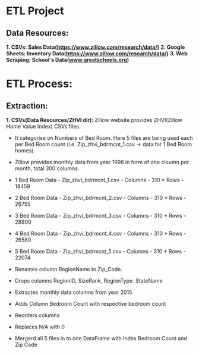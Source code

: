 # ETL Project

## Data Resources:

**1. CSVs: Sales Data(https://www.zillow.com/research/data/)**
**2. Google Sheets: Inventory Data(https://www.zillow.com/research/data/)**
**3. Web Scraping: School's Data(www.greatschools.org)**

# ETL Process:

## Extraction:

**1. CSVs(Data Resources/ZHVI dir):** Zillow website provides ZHVI(Zillow Home Value Index) CSVs files. 
- It categorise on Numbers of Bed Room. Here 5 files are being used each per Bed Room count (i.e. Zip_zhvi_bdrmcnt_1.csv -> data for 1 Bed Room homes). 
- Zillow provides monthly data from year 1996 in form of one cloumn per month, total 300 columns.

- 1 Bed Room Data - Zip_zhvi_bdrmcnt_1.csv - Columns - 310 * Rows - 18459
- 2 Bed Room Data - Zip_zhvi_bdrmcnt_2.csv - Columns - 310 * Rows - 26755
- 3 Bed Room Data - Zip_zhvi_bdrmcnt_3.csv - Columns - 310 * Rows - 28800
- 4 Bed Room Data - Zip_zhvi_bdrmcnt_4.csv - Columns - 310 * Rows - 26580
- 5 Bed Room Data - Zip_zhvi_bdrmcnt_5.csv - Columns - 310 * Rows - 22074

- Renames column RegionName to Zip_Code.
- Drops columns RegionID, SizeRank, RegionType. StateName
- Extractes monthly data columns from year 2015 
- Adds Column Bedroom Count with respective bedroom count
- Reorders columns
- Replaces N/A with 0
- Mergerd all 5 files in to one DataFrame with index Bedroom Count and Zip Code





 
